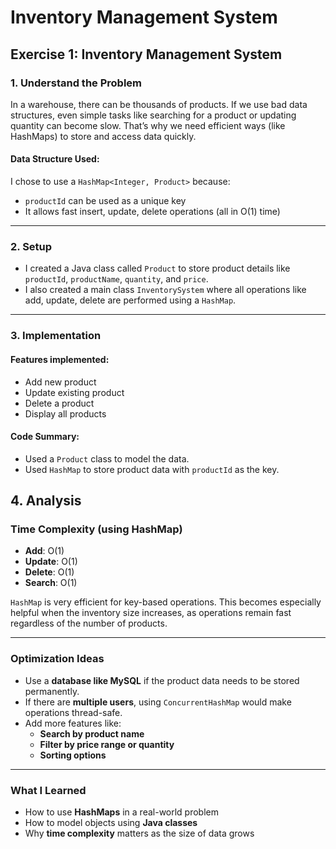 # Inventory Management System 

## Exercise 1: Inventory Management System

### 1. Understand the Problem

In a warehouse, there can be thousands of products. If we use bad data structures, even simple tasks like searching for a product or updating quantity can become slow. That’s why we need efficient ways (like HashMaps) to store and access data quickly.

####  Data Structure Used:
I chose to use a `HashMap<Integer, Product>` because:
- `productId` can be used as a unique key
- It allows fast insert, update, delete operations (all in O(1) time)

---

###  2. Setup

- I created a Java class called `Product` to store product details like `productId`, `productName`, `quantity`, and `price`.
- I also created a main class `InventorySystem` where all operations like add, update, delete are performed using a `HashMap`.

---

###  3. Implementation

####  Features implemented:
- Add new product
- Update existing product
- Delete a product
- Display all products

####  Code Summary:
- Used a `Product` class to model the data.
- Used `HashMap` to store product data with `productId` as the key.

##  4. Analysis

###  Time Complexity (using HashMap)

- **Add**: O(1)  
- **Update**: O(1)  
- **Delete**: O(1)  
- **Search**: O(1)  

`HashMap` is very efficient for key-based operations. This becomes especially helpful when the inventory size increases, as operations remain fast regardless of the number of products.

---

###  Optimization Ideas

- Use a **database like MySQL** if the product data needs to be stored permanently.
- If there are **multiple users**, using `ConcurrentHashMap` would make operations thread-safe.
- Add more features like:
  - **Search by product name**
  - **Filter by price range or quantity**
  - **Sorting options**

---

###  What I Learned

- How to use **HashMaps** in a real-world problem
- How to model objects using **Java classes**
- Why **time complexity** matters as the size of data grows

